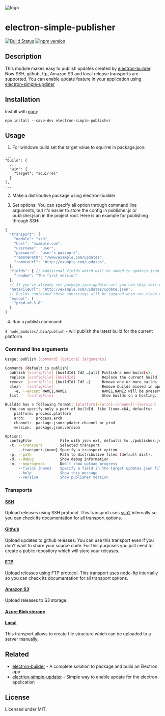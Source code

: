 ![logo](https://raw.githubusercontent.com/megahertz/electron-simple-updater/master/logo.png)
# electron-simple-publisher
[![Build Status](https://travis-ci.org/megahertz/electron-simple-publisher.svg?branch=master)](https://travis-ci.org/megahertz/electron-simple-publisher)
[![npm version](https://badge.fury.io/js/electron-simple-publisher.svg)](https://badge.fury.io/js/electron-simple-publisher)


## Description

This module makes easy to publish updates created by
[electron-builder](https://github.com/electron-userland/electron-builder).
Now SSH, github, ftp, Amazon S3 and local release transports are supported.
You can enable update feature in your application using
[electron-simple-updater](https://github.com/megahertz/electron-simple-updater)

## Installation

Install with [npm](https://npmjs.org/package/electron-simple-publisher):

    npm install --save-dev electron-simple-publisher

## Usage
1. For windows build set the target value to squirrel in package.json:
  ```
  ...
  "build": {
    ...
    "win": {
      "target": "squirrel"
    }
  },
  ...
  ```

2. Make a distributive package using electron-builder

3. Set options:
  You can specify all option through command line arguments, but it's
  easier to store the config in publisher.js or publisher.json in the
  project root. Here is an example for publishing through SSH:
  ```js
  {
    "transport": {
      "module": "ssh",
      "host": "example.com",
      "username": "user",
      "password": "user's password",
      "remotePath": "/www/example.com/updates",
      "remoteUrl": "http://example.com/updates",
    },
    "fields": { // Additional fields which will be added to updates.json
      "readme": "The first version"
    },
    // If you've already set package.json:updater.url you can skip this option:
    "metaFileUrl": "http://example.com/updates/update.json",
    // Builds contained these substrings will be ignored when run clean command
    "except": [
      "prod-v0.5.0"
    ]
  }
  ```

4. Run a publish command:

  `$ node_modules/.bin/publish` - will publish the latest build for
  the current platform

### Command line arguments

```sh
Usage: publish [command] [options] [arguments]

Commands (default is publish):
  publish [configFile] [buildId1 Id2 …|all] Publish a new build(s).
  replace [configFile] [buildId]            Replace the current build.
  remove  [configFile] [buildId1 Id2 …]     Remove one or more builds.
  clean   [configFile]                      Remove builds missed in updates.json
    -e, --except NAME1,NAME2                NAME1,NAME2 will be preserved
  list    [configFile]                      Show builds on a hosting.

BuildId has a following format: [platform]-[arch]-[channel]-[version]
  You can specify only a part of buildId, like linux-x64, defaults:
    platform: process.platform
    arch:     process.arch
    channel:  package.json:updater.channel or prod
    version:  package.json:version

Options:
  configFile             File with json ext, defaults to ./publisher.js
  -t, --transport        Selected transport
      --transport.{name} Specify a transport option
  -p, --path             Path to distributive files (default dist).
  -d, --debug            Show debug information
  -n, --noprogress       Don't show upload progress
      --fields.{name}    Specify a field in the target updates.json file 
      --help             Show this message
      --version          Show publisher version
```

### Transports

#### [SSH](docs/ssh.md)

Upload releases using SSH protocol. This transport uses
[ssh2](https://github.com/mscdex/ssh2) internally so you can check its
documentation for all transport options.

#### [Github](docs/github.md)

Upload updates to github releases. You can use this transport even if
you don't want to share your source code. For this purposes you just
need to create a public repository which will store your releases.

#### [FTP](docs/ftp.md)

Upload releases using FTP protocol. This transport uses
[node-ftp](https://github.com/mscdex/node-ftp) internally so you can
check its documentation for all transport options.

#### [Amazon S3](docs/s3.md)

Upload releases to S3 storage.

#### [Azure Blob storage](docs/azure.md)

#### [Local](docs/local.md)

This transport allows to create file structure which can be uploaded
to a server manually.

## Related
 - [electron-builder](https://github.com/electron-userland/electron-builder) -
 A complete solution to package and build an Electron app
 - [electron-simple-updater](https://github.com/megahertz/electron-simple-updater) -
 Simple way to enable update for the electron application

## License

Licensed under MIT.
